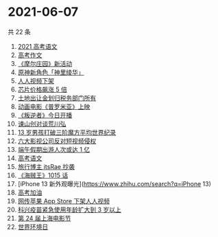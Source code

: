 # 2021-06-07

共 22 条

<!-- BEGIN -->
<!-- 最后更新时间 Mon Jun 07 2021 22:14:30 GMT+0800 (China Standard Time) -->

1. [2021 高考语文](https://www.zhihu.com/search?q=高考语文)
2. [高考作文](https://www.zhihu.com/search?q=高考作文)
3. [《摩尔庄园》新活动](https://www.zhihu.com/search?q=摩尔庄园)
4. [原神新角色「神里绫华」](https://www.zhihu.com/search?q=原神)
5. [人人视频下架](https://www.zhihu.com/search?q=人人视频)
6. [芯片价格飙涨 5 倍](https://www.zhihu.com/search?q=芯片)
7. [土地出让金划归税务部门所有](https://www.zhihu.com/search?q=土地出让金)
8. [动画电影《普罗米亚》上映](https://www.zhihu.com/search?q=普罗米亚)
9. [《叛逆者》今日开播](https://www.zhihu.com/search?q=叛逆者)
10. [谏山创对谈荒川弘](https://www.zhihu.com/search?q=谏山创)
11. [13 岁男孩打破三阶魔方平均世界纪录](https://www.zhihu.com/search?q=魔方速拧)
12. [六大影视公司反对短视频侵权](https://www.zhihu.com/search?q=短视频侵权)
13. [端午假期出游人次或达 1 亿](https://www.zhihu.com/search?q=端午假期)
14. [高考语文](https://www.zhihu.com/search?q=高考语文)
15. [旅行博主 itsRae 抄袭](https://www.zhihu.com/search?q=itsRae)
16. [《海贼王》1015 话](https://www.zhihu.com/search?q=海贼王)
17. [iPhone 13 新外观曝光](https://www.zhihu.com/search?q=iPhone 13)
18. [高考加油](https://www.zhihu.com/search?q=高考)
19. [网传苹果 App Store 下架人人视频](https://www.zhihu.com/search?q=人人视频)
20. [科兴疫苗紧急使用年龄扩大到 3 岁以上](https://www.zhihu.com/search?q=科兴疫苗)
21. [第 24 届上海电影节](https://www.zhihu.com/search?q=上海电影节)
22. [世界环境日](https://www.zhihu.com/search?q=世界环境日)

<!-- END -->
